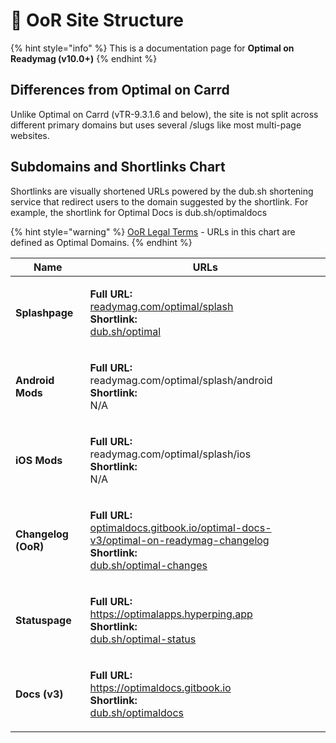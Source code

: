 # 🚧 OoR Site Structure

{% hint style="info" %}
This is a documentation page for **Optimal on Readymag (v10.0+)**
{% endhint %}

## Differences from Optimal on Carrd

Unlike Optimal on Carrd (vTR-9.3.1.6 and below), the site is not split across different primary domains but uses several /slugs like most multi-page websites.&#x20;

## Subdomains and Shortlinks Chart&#x20;

Shortlinks are visually shortened URLs powered by the dub.sh shortening service that redirect users to the domain suggested by the shortlink. For example, the shortlink for Optimal Docs is dub.sh/optimaldocs

{% hint style="warning" %}
[OoR Legal Terms](oor-legal-terms.md) - URLs in this chart are defined as Optimal Domains.
{% endhint %}

| Name                | URLs                                                                                                                                                                                                                                                                                                                                         |
| ------------------- | -------------------------------------------------------------------------------------------------------------------------------------------------------------------------------------------------------------------------------------------------------------------------------------------------------------------------------------------- |
| **Splashpage**      | <p><strong>Full URL:</strong><br><a href="https://readymag.com/optimal/splash">readymag.com/optimal/splash</a><a href="https://readymag.com/optimal/splash"><br></a><strong>Shortlink:</strong><br><strong></strong><a href="https://dub.sh/optimal">dub.sh/optimal</a></p>                                                                  |
| **Android Mods**    | <p><strong>Full URL:</strong><br>readymag.com/optimal/splash/android<br><strong>Shortlink:</strong><br><strong></strong>N/A</p>                                                                                                                                                                                                              |
| **iOS Mods**        | <p><strong>Full URL:</strong><br>readymag.com/optimal/splash/ios<br><strong>Shortlink:</strong><br>N/A</p>                                                                                                                                                                                                                                   |
| **Changelog (OoR)** | <p><strong>Full URL:</strong><br><strong></strong><a href="https://optimaldocs.gitbook.io/optimal-docs-v3/optimal-on-readymag-changelog">optimaldocs.gitbook.io/optimal-docs-v3/optimal-on-readymag-changelog</a><br><strong>Shortlink:</strong><br><strong></strong><a href="https://dub.sh/optimal-changes">dub.sh/optimal-changes</a></p> |
| **Statuspage**      | <p><strong>Full URL:</strong><br><strong></strong><a href="https://optimalapps.hyperping.app">https://optimalapps.hyperping.app</a><br><strong>Shortlink:</strong><br><a href="https://dub.sh/optimal-status">dub.sh/optimal-status</a></p>                                                                                                  |
| **Docs (v3)**       | <p><strong>Full URL:</strong><br><strong></strong><a href="https://optimaldocs.gitbook.io">https://optimaldocs.gitbook.io </a><br><strong>Shortlink:</strong><br><a href="https://dub.sh/optimaldocs">dub.sh/optimaldocs</a></p>                                                                                                             |

